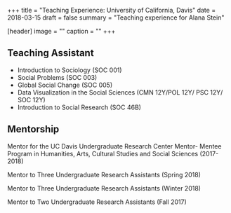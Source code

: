+++
title = "Teaching Experience: University of California, Davis"
date = 2018-03-15
draft = false
summary = "Teaching experience for Alana Stein"

[header]
image = ""
caption = ""
+++

## Teaching Assistant

* Introduction to Sociology (SOC 001)
* Social Problems (SOC 003)
* Global Social Change (SOC 005)
* Data Visualization in the Social Sciences
(CMN 12Y/POL 12Y/ PSC 12Y/ SOC 12Y)
* Introduction to Social Research (SOC 46B)

## Mentorship
Mentor for the UC Davis Undergraduate Research Center Mentor- Mentee Program in Humanities, Arts, Cultural Studies and Social Sciences (2017-2018)

Mentor to Three Undergraduate Research Assistants (Spring 2018)

Mentor to Three Undergraduate Research Assistants (Winter 2018)

Mentor to Two Undergraduate Research Assistants (Fall 2017)
